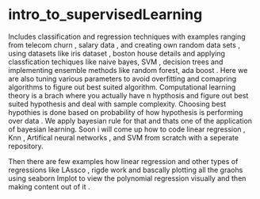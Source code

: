 # intro_to_supervisedLearning

Includes classification and regression techniques with examples ranging from telecom churn , salary data , and creating own random data sets ,
using datasets like iris dataset , boston house details and applying classfication techiques like naive bayes, SVM , decision trees
and implementing ensemble methods like random forest, ada boost . 
Here we are also tuning various parameters to avoid overfitting and comapring algorithms to figure out best suited algorithm.
Computational learning theory is a brach where you actually have n hypthosis and figure out best suited hypothesis and deal with sample complexity.
Choosing best hypothies is done based on probability of how hypothesis is performing over data . We apply bayesian rule for that and
thats one of the application of bayesian learning.
Soon i will come up how to code linear regression , Knn , Artifical neural networks , and SVM from scratch with a seperate repository.

Then there are few examples how linear regression and other types of regressions like LAssco , rigde work and bascally plotting all the 
graohs using seaborn lmplot to view the polynomial regression visually and then making content out of it .

